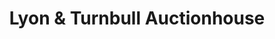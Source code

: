 ---
title: "Lyon & Turnbull Auctionhouse"
url: /edinburgh/lyon-and-turnbull-auctionhouse/
shop: antiques
---